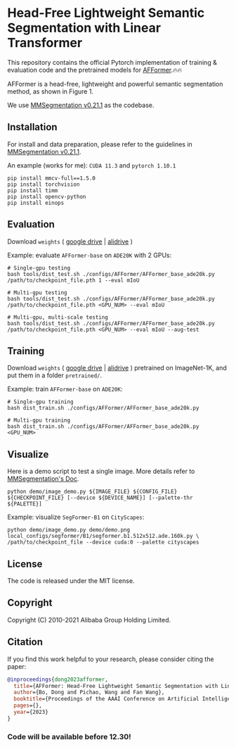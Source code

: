 # Head-Free Lightweight Semantic Segmentation with Linear Transformer

This repository contains the official Pytorch implementation of training & evaluation code and the pretrained models for [AFFormer](https://arxiv.org/abs/xxxx).🔥🔥

AFFormer is a head-free, lightweight and powerful semantic segmentation method, as shown in Figure 1.

We use [MMSegmentation v0.21.1](https://github.com/open-mmlab/mmsegmentation/tree/v0.21.1) as the codebase.

## Installation

For install and data preparation, please refer to the guidelines in [MMSegmentation v0.21.1](https://github.com/open-mmlab/mmsegmentation/tree/v0.21.1).

An example (works for me): ```CUDA 11.3``` and  ```pytorch 1.10.1```

```
pip install mmcv-full==1.5.0
pip install torchvision
pip install timm
pip install opencv-python
pip install einops
```

## Evaluation

Download `weights`
(
[google drive](https://drive.google.com/drive/folders/1Mru24qPdta9o8aLn1RwT8EapiQCih1Sw?usp=share_link) |
[alidrive](https://www.aliyundrive.com/s/Ha2xMsG9ufy)
)

Example: evaluate ```AFFormer-base``` on ```ADE20K``` with 2 GPUs:

```
# Single-gpu testing
bash tools/dist_test.sh ./configs/AFFormer/AFFormer_base_ade20k.py /path/to/checkpoint_file.pth 1 --eval mIoU

# Multi-gpu testing
bash tools/dist_test.sh ./configs/AFFormer/AFFormer_base_ade20k.py /path/to/checkpoint_file.pth <GPU_NUM> --eval mIoU

# Multi-gpu, multi-scale testing
bash tools/dist_test.sh ./configs/AFFormer/AFFormer_base_ade20k.py /path/to/checkpoint_file.pth <GPU_NUM> --eval mIoU --aug-test
```

## Training

Download `weights`
(
[google drive](https://drive.google.com/drive/folders/1Mru24qPdta9o8aLn1RwT8EapiQCih1Sw?usp=share_link) |
[alidrive](https://www.aliyundrive.com/s/Ha2xMsG9ufy)
)
pretrained on ImageNet-1K, and put them in a folder ```pretrained/```.

Example: train ```AFFormer-base``` on ```ADE20K```:

```
# Single-gpu training
bash dist_train.sh ./configs/AFFormer/AFFormer_base_ade20k.py

# Multi-gpu training
bash dist_train.sh ./configs/AFFormer/AFFormer_base_ade20k.py <GPU_NUM>
```

## Visualize

Here is a demo script to test a single image. More details refer to [MMSegmentation's Doc](https://mmsegmentation.readthedocs.io/en/latest/get_started.html).

```shell
python demo/image_demo.py ${IMAGE_FILE} ${CONFIG_FILE} ${CHECKPOINT_FILE} [--device ${DEVICE_NAME}] [--palette-thr ${PALETTE}]
```

Example: visualize ```SegFormer-B1``` on ```CityScapes```:

```shell
python demo/image_demo.py demo/demo.png local_configs/segformer/B1/segformer.b1.512x512.ade.160k.py \
/path/to/checkpoint_file --device cuda:0 --palette cityscapes
```

## License

The code is released under the MIT license.


## Copyright

Copyright (C) 2010-2021 Alibaba Group Holding Limited.

## Citation

If you find this work helpful to your research, please consider citing the paper:

```bibtex
@inproceedings{dong2023afformer,
  title={AFFormer: Head-Free Lightweight Semantic Segmentation with Linear Transformer},
  author={Bo, Dong and Pichao, Wang and Fan Wang},
  booktitle={Proceedings of the AAAI Conference on Artificial Intelligence},
  pages={},
  year={2023}
}
```

### Code will be available before 12.30!
